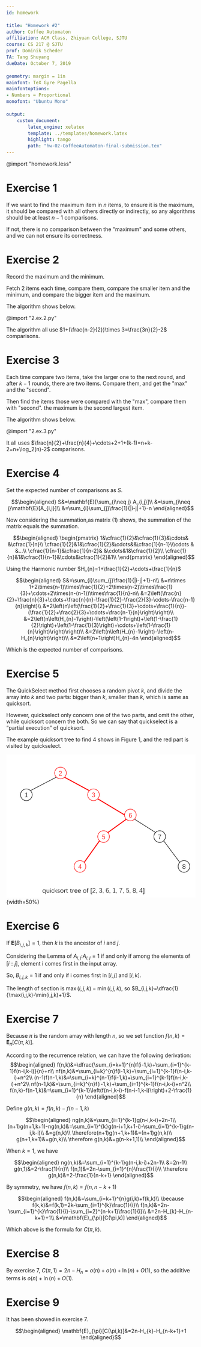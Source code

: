 ```yaml
---
id: homework

title: "Homework #2"
author: Coffee Automaton
affiliation: ACM Class, Zhiyuan College, SJTU
course: CS 217 @ SJTU
prof: Dominik Scheder
TA: Tang Shuyang
dueDate: October 7, 2019

geometry: margin = 1in
mainfont: TeX Gyre Pagella
mainfontoptions:
- Numbers = Proportional
monofont: "Ubuntu Mono"

output:
    custom_document:
        latex_engine: xelatex
        template: ../templates/homework.latex
        highlight: tango
        path: "hw-02-CoffeeAutomaton-final-submission.tex"
---
```


@import "homework.less"

# Exercise 1

If we want to find the maximum item in $n$ items, to ensure it is the maximum, it should be compared with all others directly or indirectly, so any algorithms should be at least $n-1$ comparisons. 

If not, there is no comparison between the "maximum" and some others, and we can not ensure its correctness.

# Exercise 2

Record the maximum and the minimum.

Fetch $2$ items each time, compare them, compare the smaller item and the minimum, and compare the bigger item and the maximum.

The algorithm shows below.

@import "2.ex.2.py"

The algorithm all use $1+(\frac{n-2}{2})\times 3=\frac{3n}{2}-2$ comparisons.

# Exercise 3

Each time compare two items, take the larger one to the next round, and after $k-1$ rounds, there are two items. Compare them, and get the "max" and the "second".

Then find the items those were compared with the "max", compare them with "second". the maximum is the second largest item.

The algorithm shows below.

@import "2.ex.3.py"

It all uses $\frac{n}{2}+\frac{n}{4}+\cdots+2+1+(k-1)=n+k-2=n+\log_2(n)-2$ comparisons.

# Exercise 4

Set the expected number of comparisons as $S$.

$$\begin{aligned}
S&=\mathbf{E}[\sum_{i\neq j} A_{i,j}]\\
&=\sum_{i\neq j}\mathbf{E}[A_{i,j}]\\
&=\sum_{i}\sum_{j}\frac{1}{|i-j|+1}-n
\end{aligned}$$

Now considering the summation,as matrix (1) shows, the summation of the matrix equals the summation.

$$\begin{aligned}
\begin{pmatrix}
1&\cfrac{1}{2}&\cfrac{1}{3}&\cdots& &\cfrac{1}{n}\\
\cfrac{1}{2}&1&\cfrac{1}{2}&\cdots&&\cfrac{1}{n-1}\\\cdots
& &...\\
\cfrac{1}{n-1}&\cfrac{1}{n-2}& &\cdots&1&\cfrac{1}{2}\\
\cfrac{1}{n}&1&\cfrac{1}{n-1}&\cdots&\cfrac{1}{2}&1\\
\end{pmatrix}
\end{aligned}$$

Using the Harmonic number $H_{n}=1+\frac{1}{2}+\cdots+\frac{1}{n}$

$$\begin{aligned}
S&=\sum_{i}\sum_{j}\frac{1}{|i-j|+1}-n\\
&=n\times 1+2\times(n-1)\times\frac{1}{2}+2\times(n-2)\times\frac{1}{3}+\cdots+2\times(n-(n-1))\times\frac{1}{n}-n\\
&=2\left(\frac{n}{2}+\frac{n}{3}+\cdots+\frac{n}{n}-\frac{1}{2}-\frac{2}{3}-\cdots-\frac{n-1}{n}\right)\\
&=2\left(n\left(\frac{1}{2}+\frac{1}{3}+\cdots+\frac{1}{n})-(\frac{1}{2}+\frac{2}{3}+\cdots+\frac{n-1}{n}\right)\right)\\
&=2\left(n\left(H_{n}-1\right)-\left(\left(1-1\right)+\left(1-\frac{1}{2}\right)+\left(1-\frac{1}{3}\right)+\cdots+\left(1-\frac{1}{n}\right)\right)\right)\\
&=2\left(n\left(H_{n}-1\right)-\left(n-H_{n}\right)\right)\\
&=2\left(n+1\right)H_{n}-4n
\end{aligned}$$

Which is the expected number of comparisons.

# Exercise 5

The QuickSelect method first chooses a random pivot $k$, and divide the array into $k$ and two parts: bigger than $k$, smaller than $k$, which is same as quicksort.

However, quickselect only concern one of the two parts, and omit the other, while quicksort concern the both. So we can say that quickselect is a “partial execution” of quicksort.

The example quicksort tree to find $4$ shows in Figure 1, and the red part is visited by quickselect.

![The quicksort tree in Exercise 5](1.png){width=50%}

# Exercise 6

If $\mathbf{E}[B_{i,j,k}]=1$, then $k$ is the ancestor of $i$ and $j$.

Considering the Lemma of $A_{i,j}$:$A_{i,j}=1$ if and only if among the elements of $[i:j]$, element i comes first in the input array.

So, $B_{i,j,k}=1$ if and only if i comes first in $[i,j]$ and $[i,k]$.

The length of section is $\max(i,j,k)-\min(i,j,k)$, so $B_{i,j,k}=\dfrac{1}{\max(i,j,k)-\min(i,j,k)+1}$.

# Exercise 7

Because $\pi$ is the random array with length $n$, so we set function $f(n,k)=\mathbf{E}_{\pi}[C(\pi,k)]$.

According to the recurrence relation, we can have the following derivation:
$$\begin{aligned}
f(n,k)&=\dfrac{\sum_{i=k+1}^{n}f(i-1,k)+\sum_{i=1}^{k-1}f(n-i,k-i)}{n}+n\\
nf(n,k)&=\sum_{i=k}^{n}f(i-1,k)+\sum_{i=1}^{k-1}f(n-i,k-i)+n^2\\
(n-1)f(n-1,k)&=\sum_{i=k}^{n-1}f(i-1,k)+\sum_{i=1}^{k-1}f(n-i,k-i)+n^2\\
nf(n-1,k)&=\sum_{i=k}^{n}f(i-1,k)+\sum_{i=1}^{k-1}f(n-i,k-i)+n^2\\
f(n,k)-f(n-1,k)&=\sum_{i=1}^{k-1}\left(f(n-i,k-i)-f(n-i-1,k-i)\right)+2-\frac{1}{n}
\end{aligned}$$

Define $g(n,k)=f(n,k)-f(n-1,k)$

$$\begin{aligned}
ng(n,k)&=\sum_{i=1}^{k-1}g(n-i,k-i)+2n-1\\
(n+1)g(n+1,k+1)-ng(n,k)&=\sum_{i=1}^{k}g(n-i+1,k+1-i)-\sum_{i=1}^{k-1}g(n-i,k-i)\\
&=g(n,k)\\
\therefore(n+1)g(n+1,k+1)&=(n+1)g(n,k)\\
g(n+1,k+1)&=g(n,k)\\
\therefore g(n,k)&=g(n-k+1,1)\\
\end{aligned}$$

When $k=1$, we have

$$\begin{aligned}
ng(n,k)&=\sum_{i=1}^{k-1}g(n-i,k-i)+2n-1\\
&=2n-1\\
g(n,1)&=2-\frac{1}{n}\\
f(n,1)&=2n-\sum_{i=1}^{n}\frac{1}{i}\\
\therefore g(n,k)&=2-\frac{1}{n-k+1}
\end{aligned}$$

By symmetry, we have $f(n,k)=f(n,n-k+1)$

$$\begin{aligned}
f(n,k)&=\sum_{i=k+1}^{n}g(i,k)+f(k,k)\\
\because f(k,k)&=f(k,1)=2k-\sum_{i=1}^{k}\frac{1}{i}\\
f(n,k)&=2n-\sum_{i=1}^{k}\frac{1}{i}-\sum_{i=2}^{n-k+1}\frac{1}{i}\\
&=2n-H_{k}-H_{n-k+1}+1\\
&=\mathbf{E}_{\pi}[C(\pi,k)]
\end{aligned}$$

Which above is the formula for $C(\pi,k)$.

# Exercise 8

By exercise 7, $C(\pi,1)=2n-H_{n}=o(n)+o(n)+\ln(n)+O(1)$, so the additive terms is $o(n)+\ln(n)+O(1)$.

# Exercise 9

It has been showed in exercise 7.

$$\begin{aligned}
\mathbf{E}_{\pi}[C(\pi,k)]&=2n-H_{k}-H_{n-k+1}+1
\end{aligned}$$
